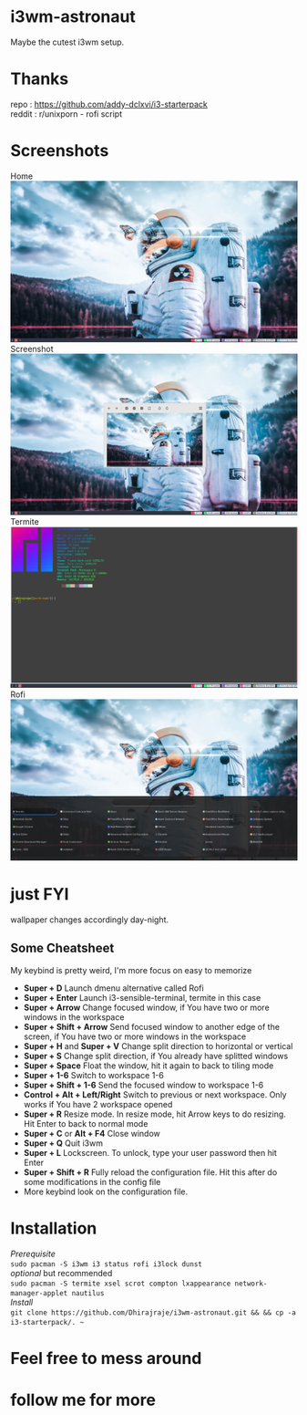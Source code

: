 # i3wm-astronaut
Maybe the cutest i3wm setup.

# Thanks
repo : https://github.com/addy-dclxvi/i3-starterpack <br>
reddit : r/unixporn - rofi script

# Screenshots
Home
<img src="https://github.com/Dhirajraje/i3wm-astronaut/blob/master/sreenshots/Cheese_Fri-03Jul20_10.26.png">
Screenshot
<img src="https://github.com/Dhirajraje/i3wm-astronaut/blob/master/sreenshots/Cheese_Fri-03Jul20_10.26_000.png">
Termite
<img src="https://github.com/Dhirajraje/i3wm-astronaut/blob/master/sreenshots/Cheese_Fri-03Jul20_10.26_001.png">
Rofi
<img src="https://github.com/Dhirajraje/i3wm-astronaut/blob/master/sreenshots/Cheese_Fri-03Jul20_10.34.png">
# just FYI
  wallpaper changes accordingly day-night.
  
  
## Some Cheatsheet
My keybind is pretty weird, I'm more focus on easy to memorize <br />
- **Super + D** Launch dmenu alternative called Rofi
- **Super + Enter** Launch i3-sensible-terminal, termite in this case
- **Super + Arrow** Change focused window, if You have two or more windows in the workspace
- **Super + Shift + Arrow** Send focused window to another edge of the screen, if You have two or more windows in the workspace
- **Super + H** and **Super + V** Change split direction to horizontal or vertical
- **Super + S** Change split direction, if You already have splitted windows
- **Super + Space** Float the window, hit it again to back to tiling mode
- **Super + 1-6** Switch to workspace 1-6
- **Super + Shift + 1-6** Send the focused window to workspace 1-6 
- **Control + Alt + Left/Right** Switch to previous or next workspace. Only works if You have 2 workspace opened
- **Super + R** Resize mode. In resize mode, hit Arrow keys to do resizing. Hit Enter to back to normal mode
- **Super + C** or **Alt + F4** Close window
- **Super + Q** Quit i3wm
- **Super + L** Lockscreen. To unlock, type your user password then hit Enter
- **Super + Shift + R** Fully reload the configuration file. Hit this after do some modifications in the config file
- More keybind look on the configuration file.


# Installation
  *Prerequisite*<br>
  `sudo pacman -S i3wm i3 status rofi i3lock dunst`<br>
  *optional* but recommended<br>
  `sudo pacman -S termite xsel scrot compton lxappearance network-manager-applet nautilus`<br>
  *Install*<br>
  `git clone https://github.com/Dhirajraje/i3wm-astronaut.git && && cp -a i3-starterpack/. ~`<br>
  
# Feel free to mess around
# follow me for more 
